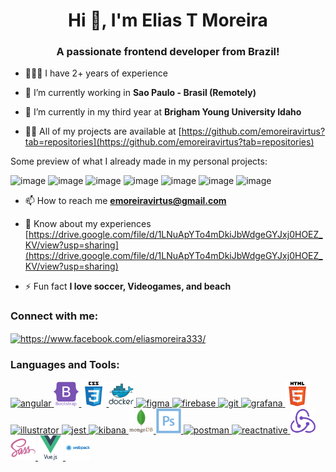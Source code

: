 <h1 align="center">Hi 👋, I'm Elias T Moreira</h1>
<h3 align="center">A passionate frontend developer from Brazil!</h3>

- 👨🏻‍💻 I have 2+ years of experience

- 🔭 I’m currently working in **Sao Paulo - Brasil (Remotely)**

- 🌱 I’m currently in my third year at **Brigham Young University Idaho**

- 👨‍💻 All of my projects are available at [https://github.com/emoreiravirtus?tab=repositories](https://github.com/emoreiravirtus?tab=repositories)

Some preview of what I already made in my personal projects:

![image](https://user-images.githubusercontent.com/56691312/170578671-0c99f36f-f396-4845-b07f-b77205276334.png)
![image](https://user-images.githubusercontent.com/56691312/170578864-8fa7ab5c-8b6a-40e9-8de3-d4c3524bc207.png)
![image](https://user-images.githubusercontent.com/56691312/170578221-5c1c3da8-548d-47aa-96a8-ebf099db6e22.png)
![image](https://user-images.githubusercontent.com/56691312/170578415-a30f2d09-5dc2-436a-84ef-b95f6b057d4d.png)
![image](https://user-images.githubusercontent.com/56691312/170578801-a570c8ed-9d8e-4093-b19d-8a879c7115b1.png)
![image](https://user-images.githubusercontent.com/56691312/170578263-eaec3bee-fc06-48ec-95ba-fcf34bbf6a75.png)
![image](https://user-images.githubusercontent.com/56691312/170579219-7bc10ac7-62f8-452f-b287-5056a4f64261.png)


- 📫 How to reach me **emoreiravirtus@gmail.com**

- 📄 Know about my experiences [https://drive.google.com/file/d/1LNuApYTo4mDkiJbWdgeGYJxj0HOEZ_KV/view?usp=sharing](https://drive.google.com/file/d/1LNuApYTo4mDkiJbWdgeGYJxj0HOEZ_KV/view?usp=sharing)

- ⚡ Fun fact **I love soccer, Videogames, and beach**

<h3 align="left">Connect with me:</h3>
<p align="left">
<a href="https://fb.com/https://www.facebook.com/eliasmoreira333/" target="blank"><img align="center" src="https://raw.githubusercontent.com/rahuldkjain/github-profile-readme-generator/master/src/images/icons/Social/facebook.svg" alt="https://www.facebook.com/eliasmoreira333/" height="30" width="40" /></a>
</p>

<h3 align="left">Languages and Tools:</h3>
<p align="left"> <a href="https://angular.io" target="_blank" rel="noreferrer"> <img src="https://angular.io/assets/images/logos/angular/angular.svg" alt="angular" width="40" height="40"/> </a> <a href="https://getbootstrap.com" target="_blank" rel="noreferrer"> <img src="https://raw.githubusercontent.com/devicons/devicon/master/icons/bootstrap/bootstrap-plain-wordmark.svg" alt="bootstrap" width="40" height="40"/> </a> <a href="https://www.w3schools.com/css/" target="_blank" rel="noreferrer"> <img src="https://raw.githubusercontent.com/devicons/devicon/master/icons/css3/css3-original-wordmark.svg" alt="css3" width="40" height="40"/> </a> <a href="https://www.docker.com/" target="_blank" rel="noreferrer"> <img src="https://raw.githubusercontent.com/devicons/devicon/master/icons/docker/docker-original-wordmark.svg" alt="docker" width="40" height="40"/> </a> <a href="https://www.figma.com/" target="_blank" rel="noreferrer"> <img src="https://www.vectorlogo.zone/logos/figma/figma-icon.svg" alt="figma" width="40" height="40"/> </a> <a href="https://firebase.google.com/" target="_blank" rel="noreferrer"> <img src="https://www.vectorlogo.zone/logos/firebase/firebase-icon.svg" alt="firebase" width="40" height="40"/> </a> <a href="https://git-scm.com/" target="_blank" rel="noreferrer"> <img src="https://www.vectorlogo.zone/logos/git-scm/git-scm-icon.svg" alt="git" width="40" height="40"/> </a> <a href="https://grafana.com" target="_blank" rel="noreferrer"> <img src="https://www.vectorlogo.zone/logos/grafana/grafana-icon.svg" alt="grafana" width="40" height="40"/> </a> <a href="https://www.w3.org/html/" target="_blank" rel="noreferrer"> <img src="https://raw.githubusercontent.com/devicons/devicon/master/icons/html5/html5-original-wordmark.svg" alt="html5" width="40" height="40"/> </a> <a href="https://www.adobe.com/in/products/illustrator.html" target="_blank" rel="noreferrer"> <img src="https://www.vectorlogo.zone/logos/adobe_illustrator/adobe_illustrator-icon.svg" alt="illustrator" width="40" height="40"/> </a> <a href="https://jestjs.io" target="_blank" rel="noreferrer"> <img src="https://www.vectorlogo.zone/logos/jestjsio/jestjsio-icon.svg" alt="jest" width="40" height="40"/> </a> <a href="https://www.elastic.co/kibana" target="_blank" rel="noreferrer"> <img src="https://www.vectorlogo.zone/logos/elasticco_kibana/elasticco_kibana-icon.svg" alt="kibana" width="40" height="40"/> </a> <a href="https://www.mongodb.com/" target="_blank" rel="noreferrer"> <img src="https://raw.githubusercontent.com/devicons/devicon/master/icons/mongodb/mongodb-original-wordmark.svg" alt="mongodb" width="40" height="40"/> </a> <a href="https://www.photoshop.com/en" target="_blank" rel="noreferrer"> <img src="https://raw.githubusercontent.com/devicons/devicon/master/icons/photoshop/photoshop-line.svg" alt="photoshop" width="40" height="40"/> </a> <a href="https://postman.com" target="_blank" rel="noreferrer"> <img src="https://www.vectorlogo.zone/logos/getpostman/getpostman-icon.svg" alt="postman" width="40" height="40"/> </a> <a href="https://reactnative.dev/" target="_blank" rel="noreferrer"> <img src="https://reactnative.dev/img/header_logo.svg" alt="reactnative" width="40" height="40"/> </a> <a href="https://redux.js.org" target="_blank" rel="noreferrer"> <img src="https://raw.githubusercontent.com/devicons/devicon/master/icons/redux/redux-original.svg" alt="redux" width="40" height="40"/> </a> <a href="https://sass-lang.com" target="_blank" rel="noreferrer"> <img src="https://raw.githubusercontent.com/devicons/devicon/master/icons/sass/sass-original.svg" alt="sass" width="40" height="40"/> </a> <a href="https://vuejs.org/" target="_blank" rel="noreferrer"> <img src="https://raw.githubusercontent.com/devicons/devicon/master/icons/vuejs/vuejs-original-wordmark.svg" alt="vuejs" width="40" height="40"/> </a> <a href="https://webpack.js.org" target="_blank" rel="noreferrer"> <img src="https://raw.githubusercontent.com/devicons/devicon/d00d0969292a6569d45b06d3f350f463a0107b0d/icons/webpack/webpack-original-wordmark.svg" alt="webpack" width="40" height="40"/> </a> </p>
